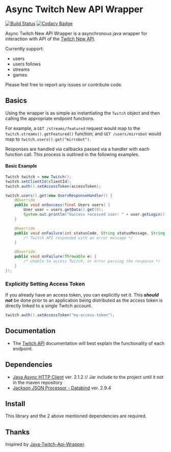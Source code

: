 # Async Twitch New API Wrapper

[![Build Status](https://api.travis-ci.org/Mirimas/Java-Twitch-Api-New-Wrapper.svg?branch=master)](https://travis-ci.org/Mirimas/Java-Twitch-Api-New-Wrapper)
[![Codacy Badge](https://api.codacy.com/project/badge/Grade/e9af5c225b034d139c652b7db7dae6be)](https://app.codacy.com/app/Mirimas/Java-Twitch-Api-New-Wrapper?utm_source=github.com&utm_medium=referral&utm_content=Mirimas/Java-Twitch-Api-New-Wrapper&utm_campaign=Badge_Grade_Dashboard)

Async Twitch New API Wrapper is a asynchronous java wrapper for interaction with API of the [Twitch New API](https://dev.twitch.tv/docs/api/).

Currently support:
* users
* users follows
* streams
* games

Please feel free to report any issues or contribute code.

## Basics

Using the wrapper is as simple as instantiating the `Twitch` object and then calling the appropriate endpoint functions.

For example, a `GET /streams/featured` request would map to the `twitch.streams().getFeatured()` function; and `GET /users/mirrobot` would map to `twitch.users().get("mirrobot")`.

Responses are handled via callbacks passed via a handler with each function call. This process is outlined in the following examples.

#### Basic Example

```java
Twitch twitch = new Twitch();
twitch.setClientId(clientId);
twitch.auth().setAccessToken(accessToken);

twitch.users().get(new UsersResponseHandler() {
    @Override
    public void onSuccess(final Users users) {
        User user = users.getData().get(0);
        System.out.println("Success received user: " + user.getLogin());
    }

    @Override
    public void onFailure(int statusCode, String statusMessage, String errorMessage) {
        /* Twitch API responded with an error message */
    }

    @Override
    public void onFailure(Throwable e) {
        /* Unable to access Twitch, or error parsing the response */
    }
});
```

### Explicitly Setting Access Token

If you already have an access token, you can explicitly set it. This _**should not**_ be done prior to an application being distributed as the access token is directly linked to a single Twitch account.

```java
twitch.auth().setAccessToken("my-access-token");
```

## Documentation
* The [Twitch API](https://dev.twitch.tv/docs/api/) documentation will best explain the functionality of each endpoint. 

## Dependencies

* [Java Async HTTP Client](https://github.com/urgrue/java-async-http/releases/tag/2.1.2) ver. 2.1.2 // Jar include to the project until it not in the maven repository
* [Jackson JSON Processor - Databind](http://wiki.fasterxml.com/JacksonHome) ver. 2.9.4

## Install

This library and the 2 above mentioned dependencies are required.

## Thanks

Inspired by [Java-Twitch-Api-Wrapper](https://github.com/urgrue/Java-Twitch-Api-Wrapper).
